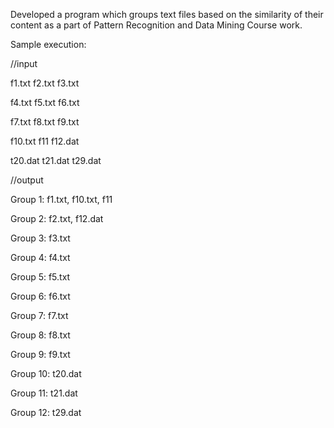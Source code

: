 Developed a program which groups text files based on the similarity of their content as a part of Pattern Recognition and Data Mining Course work.

Sample execution:

//input

f1.txt    f2.txt    f3.txt

f4.txt    f5.txt    f6.txt

f7.txt    f8.txt    f9.txt

f10.txt   f11    f12.dat

t20.dat   t21.dat   t29.dat


//output

Group 1: f1.txt,  f10.txt, f11

Group 2: f2.txt, f12.dat

Group 3: f3.txt

Group 4: f4.txt

Group 5: f5.txt

Group 6: f6.txt

Group 7: f7.txt

Group 8: f8.txt

Group 9: f9.txt

Group 10: t20.dat

Group 11: t21.dat

Group 12: t29.dat
